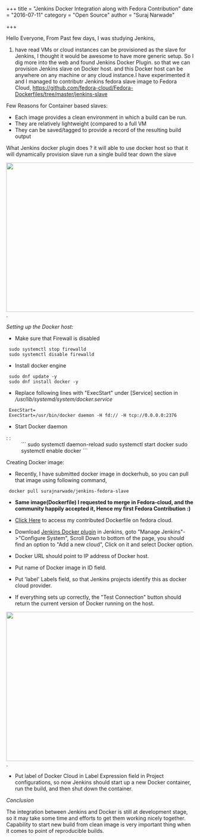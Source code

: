 +++
title = "Jenkins Docker Integration along with Fedora Contribution"
date = "2016-07-11"
category = "Open Source"
author = "Suraj Narwade"

+++

Hello Everyone,
From Past few days, I was studying  Jenkins,
1. have read VMs or cloud instances can be provisioned as the slave for Jenkins, I thought it would be awesome to have more generic setup.
   So I dig more into the web and found Jenkins Docker Plugin. so that we can provision Jenkins slave on Docker host. and this Docker host can be anywhere on any machine or any cloud instance.I have experimented it and I managed to contributr Jenkins fedora slave image to Fedora Cloud, https://github.com/fedora-cloud/Fedora-Dockerfiles/tree/master/jenkins-slave
   

Few Reasons for Container based slaves:

- Each image provides a clean environment in which a build can be run.
- They are relatively lightweight (compared to a full VM
- They can be saved/tagged to provide a record of the resulting build output
  

What Jenkins docker plugin does ?
it will able to use docker host so that it will dynamically
provision slave
run a single build
tear down the slave

<img src="/docker-jenkins.png" width="600" height="400" />
.

*Setting up the Docker host:*

- Make sure that Firewall is disabled
  

```
 sudo systemctl stop firewalld
 sudo systemctl disable firewalld
```
- Install docker engine
  

```
 sudo dnf update -y
 sudo dnf install docker -y
```
- Replace following lines with "ExecStart" under [Service] section in */usr/lib/systemd/system/docker.service*
  

```
 ExecStart=
 ExecStart=/usr/bin/docker daemon -H fd:// -H tcp://0.0.0.0:2376
```
- Start Docker daemon
  

<dl>
  <dt> :  : </dt>
  <dd>
```
    sudo systemctl daemon-reload
    sudo systemctl start docker
    sudo systemctl enable docker
```
  </dd>
</dl>
Creating Docker image:

- Recently, I have submitted docker image in dockerhub, so you can pull that image using following command,
  

```
 docker pull surajnarwade/jenkins-fedora-slave
```
- **Same image(Dockerfile) I requested to merge in Fedora-cloud, and the community happily accepted it, Hence my first Fedora Contribution :)**
  

- [Click Here](https://github.com/fedora-cloud/Fedora-Dockerfiles/tree/master/jenkins-slave) to access my contributed Dockerfile on fedora cloud.
- Download [Jenkins Docker plugin](https://wiki.jenkins-ci.org/display/JENKINS/Docker+Plugin) in Jenkins, goto "Manage Jenkins"->"Configure System", Scroll Down to bottom of the page, you should find an option to "Add a new cloud", Click on it and select Docker option.
- Docker URL should point to IP address of Docker host.
- Put name of Docker image in ID field.
- Put 'label' Labels field, so that Jenkins projects identify this as docker cloud provider.
- If everything sets up correctly, the "Test Connection" button should return the current version of Docker running on the host.
  

<img src="/screenshot.png" width="600" height="400" />
.

- Put label of Docker Cloud in Label Expression field in Project configurations, so now Jenkins should start up a new Docker container, run the build, and then shut down the container.
  

*Conclusion*

The integration between Jenkins and Docker is still at development stage, so it may take some time and efforts to get them working nicely together. Capability to start new build from clean image is very important thing when it comes to point of reproducible builds.

